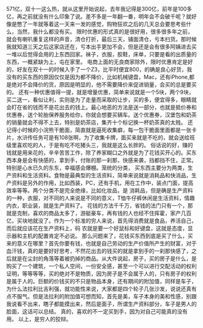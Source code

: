 571亿，双十一这么热，就从这里开始说起，去年我记得是300亿，前年是100多亿，再之前就没有什么印象了说。差不多是一年翻一番，明年会不会破千呢？就好像是憋了一年就等着这一天来一发的感觉，购物狂欢之后的几天总会要思考些什么，当然，我什么都没有买。
限时优惠的形式真的是很好用，很多很多年之前，就会有喇叭重复这样的声音，清仓打折，最后三天，铺面清仓，亏本扫货。那时候我就知道三天之后这家店还在，亏本出手更加不会，但是还是会有很多阿姨进去买一堆以后觉得会用的上东西回家。袜子，衣服，胶鞋，床单，只要是看的出质量的东西，一概紧缺为上，屯在家里。
电商上面的无良商家除外，限时优惠肯定是好的，好友在双十一的时候入手了一个Z3，比平时便宜800，的确是良心好货，我没有的买东西的原因仅仅是因为都不降价，比如机械键盘，Mac，还有iPhone,都是绝对不会降价的货，原因是明显的，他不需要降价来促进销量，会买的总是要买的。
还有一种优惠值得一提，就是增量优惠，简单来说就是一个5块，两个9块，买二送一，看似让利，实则是为了走量而采取的让步，买的多，便宜得多，眼睛就会盯在省的钱而不是花出去的钱上。最心地恶的方法是送一部分，也就是抵价券和优惠券，送个轮胎保养服务给你，你就会想要买辆车。送个优惠券，汉堡包和奶茶的销量就会不得不上去，特别是奶茶店，集齐十个标记换一杯奶茶真的太贱。
还记得小时候的小浣熊干脆面，简直就是逼死收集癖，每一包干脆面里面都是一张卡片，水浒传任务可是有108张啊，为了收集卡牌，面买来就是不吃的，就会送给班级里喜欢吃的人，于是有吃不吃猪头三，我就是这么长胖的。
俗话说的好，赚的钱就是用来花的，辛辛苦苦工作，除了养家糊口之外就是为了花钱买开心的。买东西本身是会有快感的，拿到手，付账的那一刹那，快感来袭，挡都挡不住，正常。特别是心水已久的东东，幸福感会爆棚。笼统的分类，
买东西主要分为两类，生产资料和生活资料。食物是最典型的生活资料，简单来说就是消耗品和快消品，生产资料是另外的作用，比如西装，PC，还有手机，用在工作中，装点门面，提高效率等等。两个分类不是完全绝缘，比如化妆品，是
消耗品，但是确是生产资料的一种，衣服，对不同的人来说是不同的意义，T恤牛仔裤休闲是生活资料，情趣内衣，职业装，就是生产资料了。
花钱的方法千千万，省钱的法门只有一个，那就是克制，喜欢的商品太多了，游艇豪车，再有钱的人也经不住挥霍，家产几百亿，买块地就没了。作为一个标准的穷人来说，首先得消费就是食品，养活自己，而后就应该花在生产资料上，码
农就是要一个好鼠标和好键盘，这就是态度，显示器和主机的配置肯定不必说。
那么问题来了，花钱买东西到底是买了什么，买来的意义在哪里？首先你要有钱，也就是自己劳动的生产价值所产生的财富，对于血汗钱，真的是要好好思考，不然花出去的钱买的就是拿到手的一刹那快感了，之后就是在尘封的角落等着被扔掉的商品。从大件说起，房子，买的房子是什么，是购买了一个建筑，一个私人空间，一份安全感，甚至一个可以进行交配活动的权利证明，等等等等，买的绝对不是物质，因为房子是不会属于人的，只有房子的权利是属于人的。巨额的价钱买的不只是物品本身，还有期间的附加值，同样是车子，为什么法拉利比吉利强，就功能性来说，大家都是四个轮子几张沙发，说说还真有点不服气。但是法拉利的附加值可想而知，首先是美，车子本身的美和性感，别跟我说看不出来，瞎子都能摸出来，然后是面子，所谓生产资料部分，车子是男人的脸面，这话可以总结。
真的，喜欢的不一定买到手，因为对自己可能真的没有用。
以上，是穷人的狡辩。
